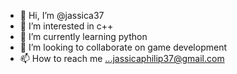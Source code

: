 - 👋 Hi, I’m @jassica37
- 👀 I’m interested in c++ 
- 🌱 I’m currently learning python
- 💞️ I’m looking to collaborate on game development
- 📫 How to reach me ...jassicaphilip37@gmail.com

<!---
jassica37/jassica37 is a ✨ special ✨ repository because its `README.md` (this file) appears on your GitHub profile.
You can click the Preview link to take a look at your changes.
--->
